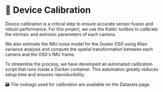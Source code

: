 # 📐 Device Calibration

Device calibration is a critical step to ensure accurate sensor fusion and robust performance. For this project, we use the Kalibr toolbox to calibrate the intrinsic and extrinsic parameters of each camera.

We also estimate the IMU noise model for the Ouster OS0 using Allan variance analysis and compute the spatial transformation between each camera and the OS0's IMU frame.

To streamline the process, we have developed an automated calibration script that runs inside a Docker container. This automation greatly reduces setup time and ensures reproducibility.

🗃️ The rosbags used for calibration are available on the Datasets page.

